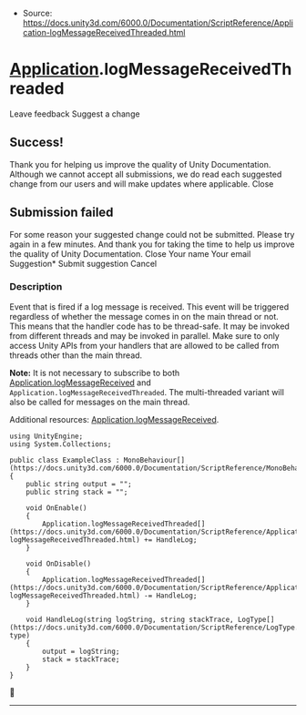 * Source: https://docs.unity3d.com/6000.0/Documentation/ScriptReference/Application-logMessageReceivedThreaded.html

#  [Application](https://docs.unity3d.com/6000.0/Documentation/ScriptReference/Application.html).logMessageReceivedThreaded
Leave feedback
Suggest a change
## Success!
Thank you for helping us improve the quality of Unity Documentation. Although we cannot accept all submissions, we do read each suggested change from our users and will make updates where applicable.
Close
## Submission failed
For some reason your suggested change could not be submitted. Please <a>try again</a> in a few minutes. And thank you for taking the time to help us improve the quality of Unity Documentation.
Close
Your name Your email Suggestion* Submit suggestion
Cancel
### Description
Event that is fired if a log message is received.
This event will be triggered regardless of whether the message comes in on the main thread or not. This means that the handler code has to be thread-safe. It may be invoked from different threads and may be invoked in parallel. Make sure to only access Unity APIs from your handlers that are allowed to be called from threads other than the main thread.  
  
**Note:** It is not necessary to subscribe to both [Application.logMessageReceived](https://docs.unity3d.com/6000.0/Documentation/ScriptReference/Application-logMessageReceived.html) and `Application.logMessageReceivedThreaded`. The multi-threaded variant will also be called for messages on the main thread.  
  
Additional resources: [Application.logMessageReceived](https://docs.unity3d.com/6000.0/Documentation/ScriptReference/Application-logMessageReceived.html).
```
using UnityEngine;
using System.Collections;  
  
public class ExampleClass : MonoBehaviour[](https://docs.unity3d.com/6000.0/Documentation/ScriptReference/MonoBehaviour.html)
{
    public string output = "";
    public string stack = "";  
  
    void OnEnable()
    {
        Application.logMessageReceivedThreaded[](https://docs.unity3d.com/6000.0/Documentation/ScriptReference/Application-logMessageReceivedThreaded.html) += HandleLog;
    }  
  
    void OnDisable()
    {
        Application.logMessageReceivedThreaded[](https://docs.unity3d.com/6000.0/Documentation/ScriptReference/Application-logMessageReceivedThreaded.html) -= HandleLog;
    }  
  
    void HandleLog(string logString, string stackTrace, LogType[](https://docs.unity3d.com/6000.0/Documentation/ScriptReference/LogType.html) type)
    {
        output = logString;
        stack = stackTrace;
    }
}

```

* * *
